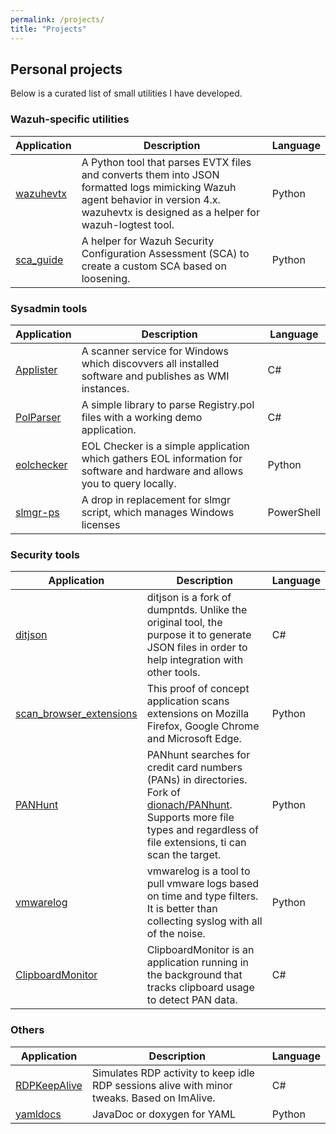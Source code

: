 ```yaml
---
permalink: /projects/
title: "Projects"
---
```


## Personal projects

Below is a curated list of small utilities I have developed.

### Wazuh-specific utilities

| Application | Description | Language |
|---|---|---|
| [wazuhevtx](https://github.com/zbalkan/wazuhevtx) | A Python tool that parses EVTX files and converts them into JSON formatted logs mimicking Wazuh agent behavior in version 4.x. wazuhevtx is designed as a helper for wazuh-logtest tool. | Python |
| [sca_guide](https://github.com/zbalkan/sca_guide) | A helper for Wazuh Security Configuration Assessment (SCA) to create a custom SCA based on loosening. | Python |

### Sysadmin tools

| Application | Description | Language |
|---|---|---|
| [Applister](https://github.com/zbalkan/AppLister) | A scanner service for Windows which discovvers all installed software and publishes as WMI instances. | C# |
| [PolParser](https://github.com/zbalkan/PolParser) | A simple library to parse Registry.pol files with a working demo application. | C# |
| [eolchecker](https://github.com/zbalkan/eolchecker) | EOL Checker is a simple application which gathers EOL information for software and hardware and allows you to query locally. | Python |
| [slmgr-ps](https://github.com/zbalkan/slmgr-ps) | A drop in replacement for slmgr script, which manages Windows licenses | PowerShell |

### Security tools

| Application | Description | Language |
|---|---|---|
| [ditjson](https://github.com/zbalkan/ditjson) | ditjson is a fork of dumpntds. Unlike the original tool, the purpose it to generate JSON files in order to help integration with other tools. | C# |
| [scan_browser_extensions](https://github.com/zbalkan/scan_browser_extensions) | This proof of concept application scans extensions on Mozilla Firefox, Google Chrome and Microsoft Edge. | Python |
| [PANHunt](https://github.com/zbalkan/PANhunt) | PANhunt searches for credit card numbers (PANs) in directories. Fork of [dionach/PANhunt](https://github.com/dionach/PANhunt). Supports more file types and regardless of file extensions, ti can scan the target. | Python |
| [vmwarelog](https://github.com/zbalkan/vmwarelog) | vmwarelog is a tool to pull vmware logs based on time and type filters. It is better than collecting syslog with all of the noise. | Python |
| [ClipboardMonitor](https://github.com/zbalkan/ClipboardMonitor) | ClipboardMonitor is an application running in the background that tracks clipboard usage to detect PAN data. | C# |

### Others

| Application | Description | Language |
|---|---|---|
| [RDPKeepAlive](https://github.com/zbalkan/RDPKeepAlive) | Simulates RDP activity to keep idle RDP sessions alive with minor tweaks. Based on ImAlive. | C# |
| [yamldocs](https://github.com/zbalkan/yamldocs) | JavaDoc or doxygen for YAML  | Python |

